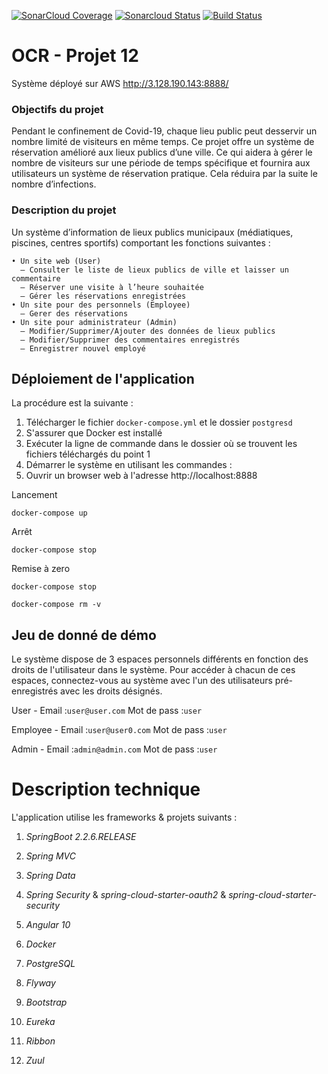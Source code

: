 [![SonarCloud Coverage](https://sonarcloud.io/api/project_badges/measure?project=Asediab_sys-reserv&metric=coverage)](https://sonarcloud.io/component_measures/metric/coverage/list?id=Asediab_sys-reserv)
[![Sonarcloud Status](https://sonarcloud.io/api/project_badges/measure?project=Asediab_sys-reserv&metric=alert_status)](https://sonarcloud.io/dashboard?id=Asediab_sys-reserv) 
[![Build Status](https://travis-ci.com/Asediab/sys-reserv.svg?branch=develop)](https://travis-ci.com/Asediab/sys-reserv)


# OCR - Projet 12
Système déployé sur AWS http://3.128.190.143:8888/
### Objectifs du projet

Pendant le confinement de Covid-19, chaque lieu public peut desservir un nombre limité de visiteurs en même temps. Ce projet offre un système de réservation amélioré aux lieux publics d’une ville. Ce qui aidera à gérer le nombre de visiteurs sur une période de temps spécifique et fournira aux utilisateurs un système de réservation pratique.
Cela réduira par la suite le nombre d’infections.

### Description du projet

Un système d’information de lieux publics municipaux (médiatiques, piscines, centres sportifs) comportant les fonctions suivantes :

    • Un site web (User)
      — Consulter le liste de lieux publics de ville et laisser un commentaire
      — Réserver une visite à l’heure souhaitée
      — Gérer les réservations enregistrées
    • Un site pour des personnels (Employee)
      — Gerer des réservations
    • Un site pour administrateur (Admin)
      — Modifier/Supprimer/Ajouter des données de lieux publics
      — Modifier/Supprimer des commentaires enregistrés
      — Enregistrer nouvel employé
      


## Déploiement de l'application

La procédure est la suivante :
1) Télécharger le fichier `docker-compose.yml` et le dossier `postgresd` 
2) S'assurer que Docker est installé
3) Exécuter la ligne de commande dans le dossier où se trouvent les fichiers téléchargés du point 1
4) Démarrer le système en utilisant les commandes :
5) Ouvrir un browser web à l'adresse http://localhost:8888

Lancement

`docker-compose up`

Arrêt

`docker-compose stop`

Remise à zero

`docker-compose stop`

`docker-compose rm -v`


   
## Jeu de donné de démo
Le système dispose de 3 espaces personnels différents en fonction des droits de l'utilisateur dans le système.
Pour accéder à chacun de ces espaces, connectez-vous au système avec l'un des utilisateurs pré-enregistrés avec les droits désignés.

User - Email :`user@user.com` Mot de pass :`user`
 
Employee - Email :`user@user0.com` Mot de pass :`user`

Admin - Email :`admin@admin.com` Mot de pass :`user`


# Description technique

L'application utilise les frameworks & projets suivants :

1) _SpringBoot 2.2.6.RELEASE_ 

2) _Spring MVC_ 

3) _Spring Data_ 

4) _Spring Security_ & _spring-cloud-starter-oauth2_ & _spring-cloud-starter-security_

5) _Angular 10_

6) _Docker_

7) _PostgreSQL_ 

8) _Flyway_ 

9) _Bootstrap_ 

10) _Eureka_

11) _Ribbon_

12) _Zuul_
